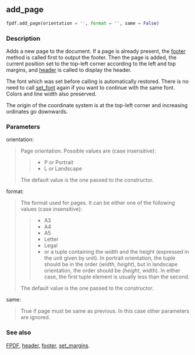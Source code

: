 ## add_page ##

```python
fpdf.add_page(orientation = '', format = '', same = False)
```

### Description ###

Adds a new page to the document. If a page is already present, the 
[footer](footer.md) method is called first to output the footer. Then the page 
is added, the current position set to the top-left corner according to the left
and top margins, and [header](header.md) is called to display the header.

The font which was set before calling is automatically restored. There is no 
need to call [set_font](set_font.md) again if you want to continue with the same 
font. Colors and line width also preserved.

The origin of the coordinate system is at the top-left corner and increasing 
ordinates go downwards.

### Parameters ###

orientation:
> Page orientation. Possible values are (case insensitive):
>>    * P or Portrait
>>    * L or Landscape
> 
> The default value is the one passed to the constructor.

format:
> The format used for pages. It can be either one of the following values (case
insensitive):
>>    * A3
>>    * A4
>>    * A5
>>    * Letter
>>    * Legal
>>    * or a tuple containing the width and the height (expressed in the unit
given by unit). In portrait orientation, the tuple should be in the order
(_width_, _height_), but in landscape orientation, the order should be
(_height_, _width_). In either case, the first tuple element is usually less
than the second.
> 
> The default value is the one passed to the constructor.

same:
> True if page must be same as previous. In this case other parameters are
ignored.

### See also ###

[FPDF](FPDF.md), [header](header.md), [footer](footer.md), 
[set_margins](set_margins.md).
